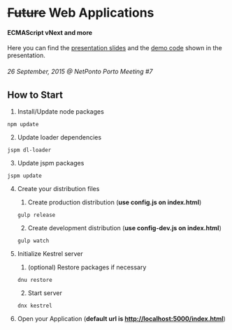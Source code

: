 # ~~Future~~ Web Applications
#### ECMAScript vNext and more

Here you can find the [presentation slides](https://github.com/ricardobrandao/NetPonto-ES2015/blob/master/docs/NetPonto%20-%20Future%20Web%20Applications.pdf) and the [demo code](https://github.com/ricardobrandao/NetPonto-ES2015/tree/master/app) shown in the presentation.

###### 26 September, 2015 @ NetPonto Porto Meeting #7

## How to Start

1. Install/Update node packages
```
npm update
````

2. Update loader dependencies
````
jspm dl-loader
````

3. Update jspm packages
```
jspm update
```

4. Create your distribution files
	1. Create production distribution (**use config.js on index.html**)
	```
	gulp release
	```

	2. Create development distribution (**use config-dev.js on index.html**)
	```
	gulp watch
	```

5. Initialize Kestrel server
	1. (optional) Restore packages if necessary
	```
	dnu restore
	```
	2. Start server
	```
	dnx kestrel
	```	

6. Open your Application (**default url is [http://localhost:5000/index.html](http://localhost:5000/index.html)**)
